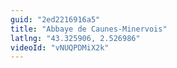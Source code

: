 ```yaml
---
guid: "2ed2216916a5"
title: "Abbaye de Caunes-Minervois"
latlng: "43.325906, 2.526986"
videoId: "vNUQPDMiX2k" 
---
```


